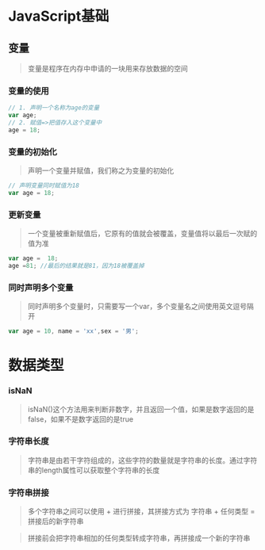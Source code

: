 # JavaScript基础

##  变量
> 变量是程序在内存中申请的一块用来存放数据的空间

### 变量的使用
```js
// 1. 声明一个名称为age的变量
var age; 
// 2. 赋值=>把值存入这个变量中
age = 18;
```

### 变量的初始化
> 声明一个变量并赋值，我们称之为变量的初始化

```js
// 声明变量同时赋值为18
var age = 18; 
```
### 更新变量
> 一个变量被重新赋值后，它原有的值就会被覆盖，变量值将以最后一次赋的值为准

```js
var age =  18;
age =81; //最后的结果就是81，因为18被覆盖掉 
```

### 同时声明多个变量
> 同时声明多个变量时，只需要写一个var，多个变量名之间使用英文逗号隔开

```js
var age = 10, name = 'xx',sex = '男';
```  

# 数据类型

### isNaN
> isNaN()这个方法用来判断非数字，并且返回一个值，如果是数字返回的是false，如果不是数字返回的是true

### 字符串长度
> 字符串是由若干字符组成的，这些字符的数量就是字符串的长度。通过字符串的length属性可以获取整个字符串的长度

### 字符串拼接
> 多个字符串之间可以使用 + 进行拼接，其拼接方式为 字符串 + 任何类型 = 拼接后的新字符串

> 拼接前会把字符串相加的任何类型转成字符串，再拼接成一个新的字符串




